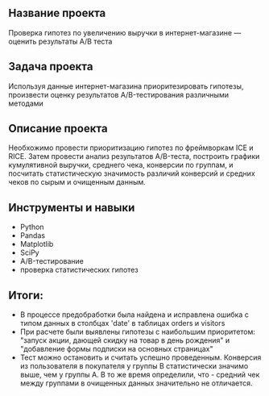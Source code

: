 ## Название проекта
Проверка гипотез по увеличению выручки в интернет-магазине — оценить результаты A/B теста

## Задача проекта
Используя данные интернет-магазина приоритезировать гипотезы, произвести оценку результатов A/B-тестирования различными методами

## Описание проекта
Необхожимо провести приоритизацию гипотез по фреймворкам ICE и RICE. Затем провести анализ результатов A/B-теста, построить графики кумулятивной выручки, среднего чека,
конверсии по группам, и посчитать статистическую значимость различий конверсий и средних чеков по сырым и очищенным данным.

## Инструменты и навыки
* Python
* Pandas
* Matplotlib
* SciPy
* A/B-тестирование
* проверка статистических гипотез

## Итоги:
- В процессе предобработки была найдена и исправлена ошибка с типом данных в столбцах 'date' в таблицах orders и visitors
- При расчете были выявлены гипотезы с наибольшим приоритетом: "запуск акции, дающей скидку на товар в день рождения" и "добавление формы подписки на основных страницах"
- Тест можно остановить и считать успешно проведенным. Конверсия из пользователя в покупателя у группы B статистически значимо выше, чем у группы A. В то же время определили, что - средний чек между группами в очищенных данных значительно не отличается.
